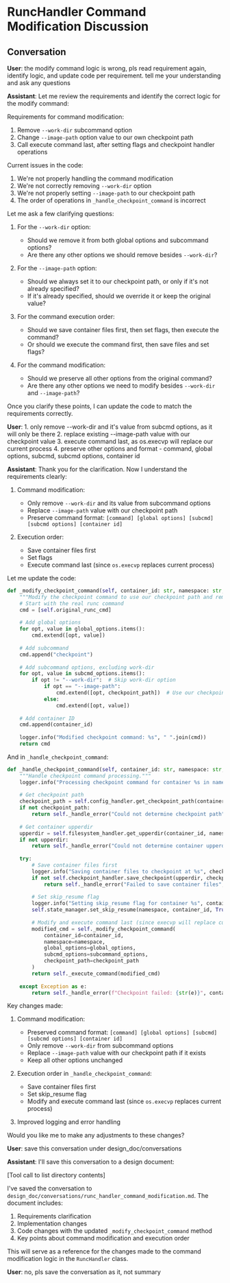 # RuncHandler Command Modification Discussion

## Conversation

**User**: the modify command logic is wrong, pls read requirement again, identify logic, and update code per requirement. tell me your understanding and ask any questions

**Assistant**: Let me review the requirements and identify the correct logic for the modify command:

Requirements for command modification:
1. Remove `--work-dir` subcommand option
2. Change `--image-path` option value to our own checkpoint path
3. Call execute command last, after setting flags and checkpoint handler operations

Current issues in the code:
1. We're not properly handling the command modification
2. We're not correctly removing `--work-dir` option
3. We're not properly setting `--image-path` to our checkpoint path
4. The order of operations in `_handle_checkpoint_command` is incorrect

Let me ask a few clarifying questions:

1. For the `--work-dir` option:
   - Should we remove it from both global options and subcommand options?
   - Are there any other options we should remove besides `--work-dir`?

2. For the `--image-path` option:
   - Should we always set it to our checkpoint path, or only if it's not already specified?
   - If it's already specified, should we override it or keep the original value?

3. For the command execution order:
   - Should we save container files first, then set flags, then execute the command?
   - Or should we execute the command first, then save files and set flags?

4. For the command modification:
   - Should we preserve all other options from the original command?
   - Are there any other options we need to modify besides `--work-dir` and `--image-path`?

Once you clarify these points, I can update the code to match the requirements correctly.

**User**: 1. only remove --work-dir and it's value from subcmd options, as it will only be there  2. replace existing --image-path value with our checkpoint value  3. execute command last, as  os.execvp will replace our current process  4. preserve other options and format - command, global options, subcmd, subcmd options, container id

**Assistant**: Thank you for the clarification. Now I understand the requirements clearly:

1. Command modification:
   - Only remove `--work-dir` and its value from subcommand options
   - Replace `--image-path` value with our checkpoint path
   - Preserve command format: `[command] [global options] [subcmd] [subcmd options] [container id]`

2. Execution order:
   - Save container files first
   - Set flags
   - Execute command last (since `os.execvp` replaces current process)

Let me update the code:

```python
def _modify_checkpoint_command(self, container_id: str, namespace: str, global_options: Dict[str, str], subcmd_options: Dict[str, str], checkpoint_path: str) -> List[str]:
    """Modify the checkpoint command to use our checkpoint path and remove work-dir."""
    # Start with the real runc command
    cmd = [self.original_runc_cmd]
    
    # Add global options
    for opt, value in global_options.items():
        cmd.extend([opt, value])
    
    # Add subcommand
    cmd.append("checkpoint")
    
    # Add subcommand options, excluding work-dir
    for opt, value in subcmd_options.items():
        if opt != "--work-dir":  # Skip work-dir option
            if opt == "--image-path":
                cmd.extend([opt, checkpoint_path])  # Use our checkpoint path
            else:
                cmd.extend([opt, value])
    
    # Add container ID
    cmd.append(container_id)
    
    logger.info("Modified checkpoint command: %s", " ".join(cmd))
    return cmd
```

And in `_handle_checkpoint_command`:

```python
def _handle_checkpoint_command(self, container_id: str, namespace: str, global_options: Dict[str, str], subcommand_options: Dict[str, str]) -> int:
    """Handle checkpoint command processing."""
    logger.info("Processing checkpoint command for container %s in namespace %s", container_id, namespace)
    
    # Get checkpoint path
    checkpoint_path = self.config_handler.get_checkpoint_path(container_id, namespace)
    if not checkpoint_path:
        return self._handle_error("Could not determine checkpoint path", container_id, namespace)
    
    # Get container upperdir
    upperdir = self.filesystem_handler.get_upperdir(container_id, namespace)
    if not upperdir:
        return self._handle_error("Could not determine container upperdir", container_id, namespace)
    
    try:
        # Save container files first
        logger.info("Saving container files to checkpoint at %s", checkpoint_path)
        if not self.checkpoint_handler.save_checkpoint(upperdir, checkpoint_path):
            return self._handle_error("Failed to save container files", container_id, namespace)
        
        # Set skip_resume flag
        logger.info("Setting skip_resume flag for container %s", container_id)
        self.state_manager.set_skip_resume(namespace, container_id, True)
        
        # Modify and execute command last (since execvp will replace current process)
        modified_cmd = self._modify_checkpoint_command(
            container_id=container_id,
            namespace=namespace,
            global_options=global_options,
            subcmd_options=subcommand_options,
            checkpoint_path=checkpoint_path
        )
        return self._execute_command(modified_cmd)
        
    except Exception as e:
        return self._handle_error(f"Checkpoint failed: {str(e)}", container_id, namespace)
```

Key changes made:

1. Command modification:
   - Preserved command format: `[command] [global options] [subcmd] [subcmd options] [container id]`
   - Only remove `--work-dir` from subcommand options
   - Replace `--image-path` value with our checkpoint path if it exists
   - Keep all other options unchanged

2. Execution order in `_handle_checkpoint_command`:
   - Save container files first
   - Set skip_resume flag
   - Modify and execute command last (since `os.execvp` replaces current process)

3. Improved logging and error handling

Would you like me to make any adjustments to these changes?

**User**: save this conversation under design_doc/conversations

**Assistant**: I'll save this conversation to a design document:

[Tool call to list directory contents]

I've saved the conversation to `design_doc/conversations/runc_handler_command_modification.md`. The document includes:

1. Requirements clarification
2. Implementation changes
3. Code changes with the updated `_modify_checkpoint_command` method
4. Key points about command modification and execution order

This will serve as a reference for the changes made to the command modification logic in the `RuncHandler` class.

**User**: no, pls save the conversation as it, not summary 